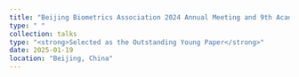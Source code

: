```yaml
---
title: "Beijing Biometrics Association 2024 Annual Meeting and 9th Academic Exchange Seminar"
type: " "
collection: talks
type: "<strong>Selected as the Outstanding Young Paper</strong>"
date: 2025-01-19
location: "Beijing, China"
---
```

